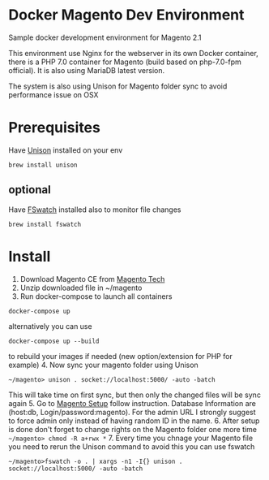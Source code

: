 # Docker Magento Dev Environment
Sample docker development environment for Magento 2.1

This environment use Nginx for the webserver in its own Docker container, there is a PHP 7.0 container for Magento (build based on php-7.0-fpm official). It is also using MariaDB latest version.

The system is also using Unison for Magento folder sync to avoid performance issue on OSX

# Prerequisites
Have [Unison](http://www.cis.upenn.edu/~bcpierce/unison/) installed on your env 
```shell
brew install unison
```
## optional
Have [FSwatch](https://github.com/emcrisostomo/fswatch) installed also to monitor file changes 
```shell
brew install fswatch
```

# Install
1. Download Magento CE from [Magento Tech](https://magento.com/tech-resources/download)
2. Unzip downloaded file in ~/magento
3. Run docker-compose to launch all containers 
```shell
docker-compose up
``` 
alternatively you can use 
```shell
docker-compose up --build
``` 
to rebuild your images if needed (new option/extension for PHP for example)
4. Now sync your magento folder using Unison
```
~/magento> unison . socket://localhost:5000/ -auto -batch
```
This will take time on first sync, but then only the changed files will be sync again
5. Go to [Magento Setup](http://localhost:8880/setup) follow instruction. Database Information are (host:db, Login/password:magento). For the admin URL I strongly suggest to force admin only instead of having random ID in the name.
6. After setup is done don't forget to change rights on the Magento folder one more time `~/magento> chmod -R a+rwx *`
7. Every time you chnage your Magento file you need to rerun the Unison command to avoid this you can use fswatch
```shell
~/magento>fswatch -o . | xargs -n1 -I{} unison . socket://localhost:5000/ -auto -batch
```

